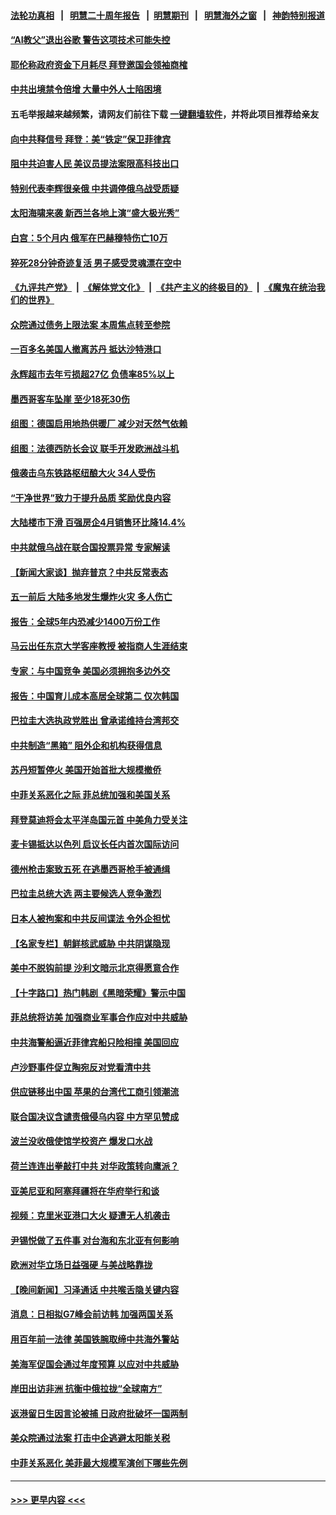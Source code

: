 #### [法轮功真相](https://github.com/gfw-breaker/truth/blob/master/README.md?t=0) &nbsp;&nbsp;|&nbsp;&nbsp; [明慧二十周年报告](https://github.com/gfw-breaker/mh-reports/blob/master/README.md?t=0) &nbsp;&nbsp;|&nbsp;&nbsp;[明慧期刊](https://github.com/gfw-breaker/mh-qikan) &nbsp;&nbsp;|&nbsp;&nbsp; [明慧海外之窗](https://github.com/gfw-breaker/mh-news/blob/master/README.md?t=0) &nbsp;&nbsp;|&nbsp;&nbsp; [神韵特别报道](https://github.com/gfw-breaker/mh-news/blob/master/shenyun.md?t=0)
#### [“AI教父”退出谷歌 警告这项技术可能失控](../pages/nsc418/n13986314.md?t=05021543) 
#### [耶伦称政府资金下月耗尽 拜登邀国会领袖商榷](../pages/nsc418/n13986230.md?t=05021543) 
#### [中共出境禁令倍增 大量中外人士陷困境](../pages/nsc418/n13986110.md?t=05021543) 
#### 五毛举报越来越频繁，请网友们前往下载 [一键翻墙软件](https://github.com/gfw-breaker/ssr-accounts)，并将此项目推荐给亲友
#### [向中共释信号 拜登：美“铁定”保卫菲律宾](../pages/nsc418/n13985985.md?t=05021543) 
#### [阻中共迫害人民 美议员提法案限高科技出口](../pages/nsc418/n13986043.md?t=05021543) 
#### [特别代表李辉很亲俄 中共调停俄乌战受质疑](../pages/nsc418/n13986053.md?t=05021543) 
#### [太阳海啸来袭 新西兰各地上演“盛大极光秀”](../pages/nsc418/n13985654.md?t=05021543) 
#### [白宫：5个月内 俄军在巴赫穆特伤亡10万](../pages/nsc418/n13986057.md?t=05021543) 
#### [猝死28分钟奇迹复活 男子感受灵魂漂在空中](../pages/nsc418/n13985650.md?t=05021543) 
#### [《九评共产党》](https://github.com/begood0513/9ping.md/blob/master/README.md) &nbsp;|&nbsp; [《解体党文化》](../../../../jtdwh.md/blob/master/README.md)  &nbsp;|&nbsp; [《共产主义的终极目的》](../../../../gczydzjmd.md/blob/master/README.md) &nbsp;|&nbsp; [《魔鬼在统治我们的世界》](../../../../mgztzwmdsj.md/blob/master/README.md) 
#### [众院通过债务上限法案 本周焦点转至参院](../pages/nsc418/n13985961.md?t=05021543) 
#### [一百多名美国人撤离苏丹 抵达沙特港口](../pages/nsc418/n13985975.md?t=05021543) 
#### [永辉超市去年亏损超27亿 负债率85%以上](../pages/nsc418/n13985841.md?t=05021543) 
#### [墨西哥客车坠崖 至少18死30伤](../pages/nsc418/n13985971.md?t=05021543) 
#### [组图：德国启用地热供暖厂 减少对天然气依赖](../pages/nsc418/n13985846.md?t=05021543) 
#### [组图：法德西防长会议 联手开发欧洲战斗机](../pages/nsc418/n13985751.md?t=05021543) 
#### [俄袭击乌东铁路枢纽酿大火 34人受伤](../pages/nsc418/n13985880.md?t=05021543) 
#### [“干净世界”致力于提升品质 奖励优良内容](../pages/nsc418/n13986002.md?t=05021543) 
#### [大陆楼市下滑 百强房企4月销售环比降14.4%](../pages/nsc418/n13985840.md?t=05021543) 
#### [中共就俄乌战在联合国投票异常 专家解读](../pages/nsc418/n13985813.md?t=05021543) 
#### [【新闻大家谈】抛弃普京？中共反常表态](../pages/nsc418/n13985892.md?t=05021543) 
#### [五一前后 大陆多地发生爆炸火灾 多人伤亡](../pages/nsc418/n13985754.md?t=05021543) 
#### [报告：全球5年内恐减少1400万份工作](../pages/nsc418/n13985731.md?t=05021543) 
#### [马云出任东京大学客座教授 被指商人生涯结束](../pages/nsc418/n13985541.md?t=05021543) 
#### [专家：与中国竞争 美国必须拥抱多边外交](../pages/nsc418/n13985644.md?t=05021543) 
#### [报告：中国育儿成本高居全球第二 仅次韩国](../pages/nsc418/n13985540.md?t=05021543) 
#### [巴拉圭大选执政党胜出 曾承诺维持台湾邦交](../pages/nsc418/n13985453.md?t=05021543) 
#### [中共制造“黑箱” 阻外企和机构获得信息](../pages/nsc418/n13985431.md?t=05021543) 
#### [苏丹短暂停火 美国开始首批大规模撤侨](../pages/nsc418/n13985394.md?t=05021543) 
#### [中菲关系恶化之际 菲总统加强和美国关系](../pages/nsc418/n13985389.md?t=05021543) 
#### [拜登莫迪将会太平洋岛国元首 中美角力受关注](../pages/nsc418/n13985296.md?t=05021543) 
#### [麦卡锡抵达以色列 启议长任内首次国际访问](../pages/nsc418/n13985343.md?t=05021543) 
#### [德州枪击案致五死 在逃墨西哥枪手被通缉](../pages/nsc418/n13985274.md?t=05021543) 
#### [巴拉圭总统大选 两主要候选人竞争激烈](../pages/nsc418/n13985230.md?t=05021543) 
#### [日本人被拘案和中共反间谍法 令外企担忧](../pages/nsc418/n13984865.md?t=05021543) 
#### [【名家专栏】朝鲜核武威胁 中共阴谋隐现](../pages/nsc418/n13982150.md?t=05021543) 
#### [美中不脱钩前提 沙利文暗示北京得愿意合作](../pages/nsc418/n13984687.md?t=05021543) 
#### [【十字路口】热门韩剧《黑暗荣耀》警示中国](../pages/nsc418/n13984483.md?t=05021543) 
#### [菲总统将访美 加强商业军事合作应对中共威胁](../pages/nsc418/n13984715.md?t=05021543) 
#### [中共海警船逼近菲律宾船只险相撞 美国回应](../pages/nsc418/n13984673.md?t=05021543) 
#### [卢沙野事件促立陶宛反对党看清中共](../pages/nsc418/n13984688.md?t=05021543) 
#### [供应链移出中国 苹果的台湾代工商引领潮流](../pages/nsc418/n13984630.md?t=05021543) 
#### [联合国决议含谴责俄侵乌内容 中方罕见赞成](../pages/nsc418/n13984605.md?t=05021543) 
#### [波兰没收俄使馆学校资产 爆发口水战](../pages/nsc418/n13984496.md?t=05021543) 
#### [荷兰连连出拳敲打中共 对华政策转向鹰派？](../pages/nsc418/n13983844.md?t=05021543) 
#### [亚美尼亚和阿塞拜疆将在华府举行和谈](../pages/nsc418/n13984505.md?t=05021543) 
#### [视频：克里米亚港口大火 疑遭无人机袭击](../pages/nsc418/n13984477.md?t=05021543) 
#### [尹锡悦做了五件事 对台海和东北亚有何影响](../pages/nsc418/n13983929.md?t=05021543) 
#### [欧洲对华立场日益强硬 与美战略靠拢](../pages/nsc418/n13984408.md?t=05021543) 
#### [【晚间新闻】习泽通话 中共喉舌隐关键内容](../pages/nsc418/n13984376.md?t=05021543) 
#### [消息：日相拟G7峰会前访韩 加强两国关系](../pages/nsc418/n13984322.md?t=05021543) 
#### [用百年前一法律 美国铁腕取缔中共海外警站](../pages/nsc418/n13984014.md?t=05021543) 
#### [美海军促国会通过年度预算 以应对中共威胁](../pages/nsc418/n13984263.md?t=05021543) 
#### [岸田出访非洲 抗衡中俄拉拢“全球南方”](../pages/nsc418/n13983932.md?t=05021543) 
#### [返港留日生因言论被捕 日政府批破坏一国两制](../pages/nsc418/n13984109.md?t=05021543) 
#### [美众院通过法案 打击中企逃避太阳能关税](../pages/nsc418/n13983860.md?t=05021543) 
#### [中菲关系恶化 美菲最大规模军演创下哪些先例](../pages/nsc418/n13984026.md?t=05021543) 

----
#### [ >>> 更早内容 <<< ](../indexes/nsc418-earlier.md)
